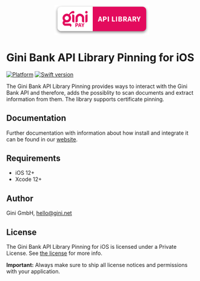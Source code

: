<p align="center">
<img src="./GiniBank_Logo.png" width="250">
</p>

# Gini Bank API Library Pinning for iOS

[![Platform](https://img.shields.io/badge/platform-iOS-lightgrey.svg)]()
[![Swift version](https://img.shields.io/badge/swift-5.0-orange.svg)]()


The Gini Bank API Library Pinning provides ways to interact with the Gini Bank API and therefore, adds the possiblity to scan documents and extract information from them. The library supports certificate pinning.

## Documentation

Further documentation with information about how install and integrate it can be found in our [website](https://developer.gini.net/gini-mobile-ios/GiniBankAPILibrary/).

## Requirements

- iOS 12+
- Xcode 12+

## Author

Gini GmbH, hello@gini.net

## License

The Gini Bank API Library Pinning for iOS is licensed under a Private License. See [the license](https://developer.gini.net/gini-mobile-ios/GiniBankAPILibrary/license.html) for more info.

**Important:** Always make sure to ship all license notices and permissions with your application.

